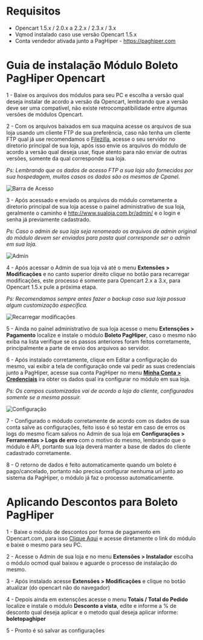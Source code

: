 # Requisitos
- Opencart 1.5.x / 2.0.x a 2.2.x / 2.3.x / 3.x
- Vqmod instalado caso use versão Opencart 1.5.x
- Conta vendedor ativada junto a PagHiper - https://paghiper.com

# Guia de instalação Módulo Boleto PagHiper Opencart

1 - Baixe os arquivos dos módulos para seu PC e escolha a versão qual deseja instalar de acordo a versão da Opencart, lembrando que a versão deve ser uma compativel, não existe retrocompatibilidade entre algumas versões de módulos Opencart.

2 - Com os arquivos baixados em sua maquina acesse os arquivos de sua loja usando um cliente FTP de sua preferência, caso não tenha um cliente FTP qual já use recomendamos o [Filezilla](https://www.homehost.com.br/blog/o-que-e-ftp-como-usar-o-filezilla/), acesse o seu servidor no diretorio principal de sua loja, após isso envie os arquivos do módulo de acordo a versão qual deseja usar, fique atento para não enviar de outras versões, somente da qual corresponde sua loja.

<i>Ps: Lembrando que os dados de acesso FTP a sua loja são fornecidos por sua hospedagem, muitos casos os dados são os mesmos de Cpanel.</i>

![Barra de Acesso](https://i.imgur.com/gVooTdD.png)

3 - Após acessado e enviado os arquivos do módulo corretamente a diretorio principal de sua loja acesse o painel administrativo de sua loja, geralmente o caminho é http://www.sualoja.com.br/admin/ e o login e senha já previamente cadastrado.

<i>Ps: Caso o admin de sua loja seja renomeado os arquivos de admin original do módulo devem ser enviados para pasta qual corresponde ser o admin em sua loja.</i>

![Admin](https://i.imgur.com/eidEAe2.png)

4 - Após acessar o Admin de sua loja vá até o menu <b>Extensões > Modificações</b> e no canto superior direito clique no botão para recarregar modificações, este processo é somente para Opencart 2.x a 3.x, para Opencart 1.5.x pule a próxima etapa.

<i>Ps: Recomendamos sempre antes fazer o backup caso sua loja possua algum customização especifica.</i>

![Recarregar modificações](https://i.imgur.com/Ljt73lX.png)

5 - Ainda no painel administrativo de sua loja acesse o menu <b>Extensções > Pagamento</b> localize e instale o módulo <b>Boleto PagHiper</b>, caso o mesmo não exiba na lista verifique se os passos anteriores foram feitos corretamente, principalmente a parte de envio dos arquivos ao servidor.

6 - Após instalado corretamente, clique em Editar a configuração do mesmo, vai exibir a tela de configuração onde vai pedir as suas credenciais junto a PagHiper, acesse sua conta PagHiper no menu [<b>Minha Conta > Credenciais</b>](https://www.paghiper.com/painel/credenciais/) ira obter os dados qual ira configurar no módulo em sua loja.

<i>Ps: Os campos customizados vai de acordo a loja do cliente, configurados somente se a mesma possuir.</i>

![Configuração](https://i.imgur.com/oOq3qLx.png)

7 - Configurado o módudo corretamente de acordo com os dados de sua conta salve as configurações, feito isso é só testar em caso de erros os logs do mesmo ficam salvos no Admin de sua loja em <b>Configurações > Ferramentas > Logs de erro</b> com o motivo do mesmo, lembrando que o módulo é API, portanto sua loja deverá manter a base de dados do cliente cadastrado corretamente.

8 - O retorno de dados é feito automaticamente quando um boleto é pago/cancelado, portanto não precisa configurar nenhuma url junto ao sistema da PagHiper, o módulo já faz o processo automaticamente.

# Aplicando Descontos para Boleto PagHiper

1 - Baixe o módulo de descontos por forma de pagamento em Opencart.com, para isso [Clique Aqui](https://www.opencart.com/index.php?route=marketplace/extension/info&extension_id=21685&filter_search=desconto&filter_license=0) e acesse diretamente o link do módulo e baixe o mesmo para seu PC.

2 - Acesse o Admin de sua loja e no menu <b>Extensões > Instalador</b> escolha o módulo ocmod qual baixou e aguarde o processo de instalação do mesmo.

3 - Após instalado acesse <b>Extensões > Modificações</b> e clique no botão atualizar (do opencart não do navegador)

4 - Depois ainda em extensções acesse o menu <b>Totais / Total do Pedido</b> localize e instale o módulo <b>Desconto a vista</b>, edite e informe a % de desconto qual deseja aplicar e o metodo qual deseja aplicar informe: <b>boletopaghiper</b>

5 - Pronto é só salvar as configurações

